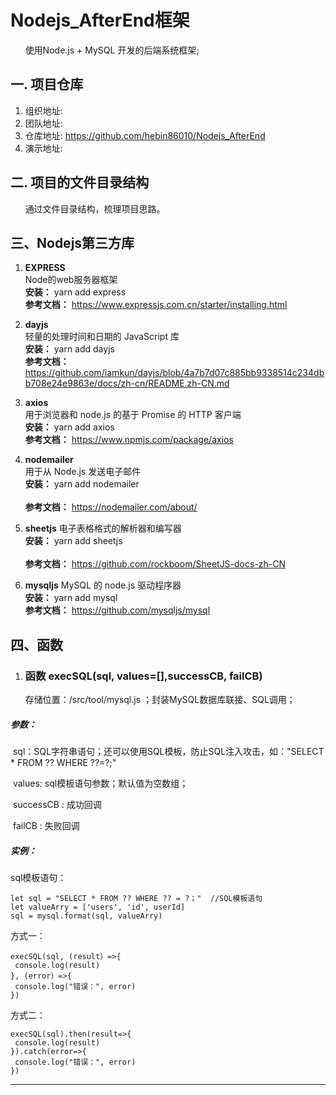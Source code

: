 
# Nodejs_AfterEnd框架
&nbsp;&nbsp;&nbsp;&nbsp;&nbsp;&nbsp;使用Node.js + MySQL 开发的后端系统框架;
## 一. 项目仓库
1. 组织地址: 
2. 团队地址: 
3. 仓库地址: https://github.com/hebin86010/Nodejs_AfterEnd
4. 演示地址: 
## 二. 项目的文件目录结构
&nbsp;&nbsp;&nbsp;&nbsp;&nbsp;&nbsp;通过文件目录结构，梳理项目思路。
## 三、Nodejs第三方库
1.  **EXPRESS** <br/>
      	Node的web服务器框架   
      	 **安装：**      yarn add express    
      	**参考文档：**  https://www.expressjs.com.cn/starter/installing.html 
   
2.  **dayjs** <br/>
            轻量的处理时间和日期的 JavaScript 库
       <br/> **安装：** yarn add dayjs
          <br/> **参考文档：** https://github.com/iamkun/dayjs/blob/4a7b7d07c885bb9338514c234dbb708e24e9863e/docs/zh-cn/README.zh-CN.md
   
3.  **axios** <br/>
      	用于浏览器和 node.js 的基于 Promise 的 HTTP 客户端
       <br/> **安装：** yarn add axios	
	 <br/> **参考文档：** https://www.npmjs.com/package/axios

4. **nodemailer** <br/>
           用于从 Node.js 发送电子邮件
       <br/> **安装：** yarn add nodemailer	
	 <br/> **参考文档：** https://nodemailer.com/about/
				
5.  **sheetjs**
      	电子表格格式的解析器和编写器
       <br/> **安装：** yarn add sheetjs	
	 <br/> **参考文档：** https://github.com/rockboom/SheetJS-docs-zh-CN
   
6.  **mysqljs**
      	MySQL 的 node.js 驱动程序器
       <br/> **安装：** yarn add mysql	
	 <br/> **参考文档：** https://github.com/mysqljs/mysql
   
	
## 四、函数

  1. <h3> 函数 execSQL(sql, values=[],successCB, failCB)  </h3>
  		 存储位置：/src/tool/mysql.js ；封装MySQL数据库联接、SQL调用；
<h5>参数：</h5>

   ​			sql：SQL字符串语句；还可以使用SQL模板，防止SQL注入攻击，如："SELECT * FROM ?? WHERE ??=?;"

   ​			values: sql模板语句参数；默认值为空数组；

   ​			successCB : 成功回调

   ​			failCB : 失败回调
 <h5>实例：</h5>

   sql模板语句：

   ```
   let sql = "SELECT * FROM ?? WHERE ?? = ?；"  //SQL模板语句
   let valueArry = ['users', 'id', userId]
   sql = mysql.format(sql, valueArry)
   ```


   方式一：

   ```
   execSQL(sql, (result）=>{
   	console.log(result)
   }, (error）=>{
   	console.log("错误：", error)
   })
   ```
   方式二：

   ```
   execSQL(sql).then(result=>{
   	console.log(result)
   }).catch(error=>{
   	console.log("错误：", error)
   }) 
```
---
